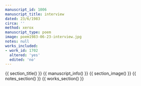 ```yaml
---
manuscript_id: 1006
manuscript_title: interview
dated: 23/6/1983
circa: ''
method: xerox
manuscript_type: poem
image: poem1983-06-23-interview.jpg
notes: null
works_included:
- work_id: 1702
  altered: 'yes'
  edited: 'no'
---
```


{{ section_title() }}
{{ manuscript_info() }}
{{ section_image() }}
{{ notes_section() }}
{{ works_section() }}
